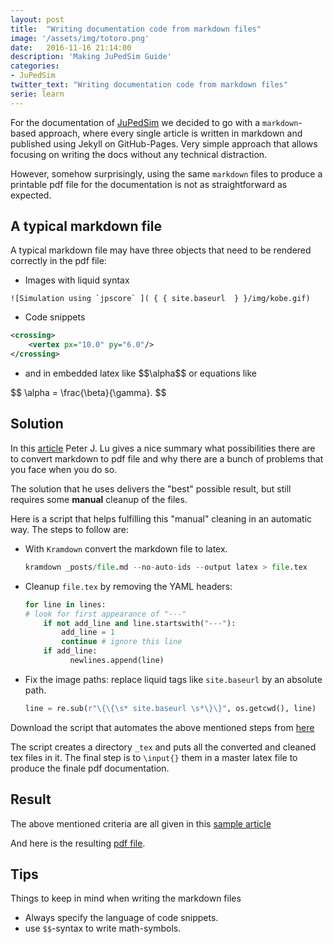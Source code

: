 ```yaml
---
layout: post
title:  "Writing documentation code from markdown files"
image: '/assets/img/totoro.png'
date:   2016-11-16 21:14:00
description: 'Making JuPedSim Guide'
categories:
- JuPedSim
twitter_text: "Writing documentation code from markdown files"
serie: learn
---
```


For the documentation of  [JuPedSim](http://jupedsim.org) we decided to go with a `markdown`-based approach, 
where every single article is written in markdown and published using Jekyll on GitHub-Pages. 
Very simple approach that allows focusing on writing the docs without any technical distraction. 

However, somehow surprisingly, using the same `markdown` files to  produce a printable pdf file for 
the documentation is not as straightforward as expected. 

## A typical  markdown file

A typical  markdown file may have three objects that need to be rendered correctly in the pdf file: 

- Images with liquid syntax

```
![Simulation using `jpscore` ]( { { site.baseurl  } }/img/kobe.gif)
```

- Code snippets 

```xml
<crossing>
	<vertex px="10.0" py="6.0"/>
</crossing>
```

- and in  embedded latex like \$\$\alpha$$ or equations like 

\$\$
\alpha = \frac{\beta}{\gamma}.
$$



## Solution 
In this [article](http://peterlu.github.io/2014/08/03/markdown_latex_pdf.html)
Peter J. Lu gives a nice summary what possibilities there are to convert markdown to pdf file and why there are 
a bunch of problems that you face when you do so.

The solution that he uses delivers the "best" possible result, but still requires some **manual** cleanup of the files. 

Here is a script that helps fulfilling this "manual" cleaning in an automatic way.  The steps to follow are: 

- With `Kramdown` convert the markdown file to latex.

  ```python
  kramdown _posts/file.md --no-auto-ids --output latex > file.tex
  ```

- Cleanup `file.tex` by removing  the YAML headers:

  ```python 
  for line in lines:
  # look for first appearance of "---"
      if not add_line and line.startswith("---"):
          add_line = 1
          continue # ignore this line
      if add_line:
            newlines.append(line)
  ```
  
- Fix the image paths:  replace liquid tags like `site.baseurl` by an absolute path.

  ```python
  line = re.sub(r"\{\{\s* site.baseurl \s*\}\}", os.getcwd(), line)
  ```

Download the script that automates the above mentioned steps from [here](https://cst.version.fz-juelich.de/snippets/6)

The script creates a directory `_tex` and puts all the converted and cleaned tex files in it. 
The final step is to `\input{}` them in a master latex file to produce the finale pdf documentation. 

## Result

The above mentioned criteria are all given in  this  [sample article](/2016-11-20-test-md2pdf.html) 

And here is the resulting [pdf file](https://fz-juelich.sciebo.de/index.php/s/yIANyTztEprayuI).

## Tips

Things to keep in mind when writing the markdown files

- Always specify the language of code snippets. 
- use `$$`-syntax to write math-symbols.
